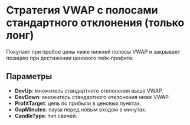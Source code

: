 # Стратегия VWAP с полосами стандартного отклонения (только лонг)

Покупает при пробое цены ниже нижней полосы VWAP и закрывает позицию при достижении ценового тейк‑профита.

## Параметры

- **DevUp**: множитель стандартного отклонения выше VWAP.
- **DevDown**: множитель стандартного отклонения ниже VWAP.
- **ProfitTarget**: цель по прибыли в ценовых пунктах.
- **GapMinutes**: пауза перед новым входом в минутах.
- **CandleType**: тип свечей.

